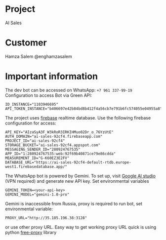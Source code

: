# Project
AI Sales 

# Customer
Hamza Salem @enghamzasalem 

# Important information
The dev bot can be accessed on WhatsApp: `+7 961 337-99-19`\
Configuration to access Bot via Green API:
```
ID_INSTANCE="1103946695"
API_TOKEN_INSTANCE="b406697e42b84bd8b412f4a56cb7e791b6fc574055e04955a8"
```

The project uses [firebase](https://console.firebase.google.com/project/ai-sales-92cf4/overview) realtime database. Use the following firebase configuration for access:
```
API_KEY="AIzaSyA3F_W3kRoR3IRKIHMuo02Dr_o_76YzUtE"
AUTH_DOMAIN="ai-sales-92cf4.firebaseapp.com"
PROJECT_ID="ai-sales-92cf4"
STORAGE_BUCKET="ai-sales-92cf4.appspot.com"
MESSAGING_SENDER_ID="280924767535"
APP_ID="1:280924767535:web:92f69b40871ce79e86cdda"
MEASUREMENT_ID="G-K60EZ3E2FV"
DATABASE_URL="https://ai-sales-92cf4-default-rtdb.europe-west1.firebasedatabase.app/"
```

The WhatsApp bot is powered by Gemini. To set up, visit [Google AI studio](https://aistudio.google.com/app/) (VPN required) and generate new API key. Set environmental variables 
```
GEMINI_TOKEN=<your-api-key> 
GEMINI_MODEL="gemini-1.0-pro"
``` 
Gemini is inaccessible from Russia, proxy is required to run bot, set environmental variable:
```
PROXY_URL="http://35.185.196.38:3128"
```
or use other proxy URL. Easy way to get working proxy URL quick is using python [free-proxy](https://pypi.org/project/free-proxy/) library